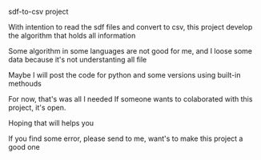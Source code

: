 sdf-to-csv project

With intention to read the sdf files and convert to csv, this project develop the algorithm that holds all information

Some algorithm in some languages are not good for me, and I loose some data because it's not understanting all file

Maybe I will post the code for python and some versions using built-in methouds

For now, that's was all I needed
If someone wants to colaborated with this project, it's open.

Hoping that will helps you

If you find some error, please send to me, want's to make this project a good one